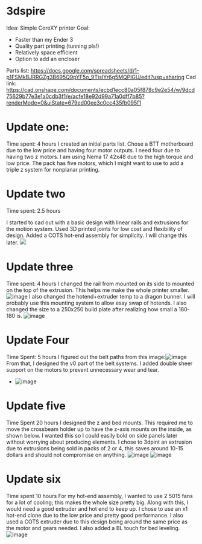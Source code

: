 # 3dspire

Idea: Simple CoreXY printer
Goal:
- Faster than my Ender 3
- Quality part printing (tunning pls!)
- Relatively space efficient
- Option to add an encloser 

Parts list:
https://docs.google.com/spreadsheets/d/1-p1FSMkBJRRGZg3B695Q9pYF5o_9TisIYr6g5MQPlGU/edit?usp=sharing
Cad link:
https://cad.onshape.com/documents/ecbd1ecc80a05f878c9e2e54/w/9dcd75629b77e3e1a0cdb3f1/e/acfe18e92d99a71a0dff7b85?renderMode=0&uiState=679ed00ee3c0cc435fb095f1


# Update one:
Time spent: 4 hours
I created an initial parts list. Chose a BTT motherboard due to the low price and having four motor outputs. I need four due to having two z motors. I am using Nema 17 42x48 due to the high torque and low price. The pack has five motors, which I might want to use to add a triple z system for nonplanar printing. 

# Update two
Time spent: 2.5 hours

I started to cad out with a basic design with linear rails and extrusions for the motion system. Used 3D printed joints for low cost and flexibility of design. Added a COTS hot-end assembly for simplicity. I will change this later. 
![](https://cloud-4adfs32od-hack-club-bot.vercel.app/0image.png)



# Update three
Time spent: 4 hours
I changed the rail from mounted on its side to mounted on the top of the extrusion. This helps me make the whole printer smaller.
![image](https://github.com/user-attachments/assets/7102418d-f17d-4d8b-a479-e3aab53bb22d)
I also changed the hotend+extruder temp to a dragon bunner. I will probably use this mounting system to allow esay swap of hotends. I also changed the size to a 250x250 build plate after realizing how small a 180-180 is. 
![image](https://github.com/user-attachments/assets/6f468370-7b79-4f1d-bccf-cf5dfd8e3456)


# Update Four
Time Spent: 5 hours
I figured out the belt paths from this image:![image](https://github.com/user-attachments/assets/476c0db7-1e39-497a-9d4c-de7377b1bf9b)
From that, I designed the v0 part of the belt systems. I added double sheer support on the motors to prevent unnecessary wear and tear.
- ![image](https://github.com/user-attachments/assets/6a8ee717-8362-4d96-96f9-5bda1af1594a)


# Update five
Time Spent 20 hours
I designed the z and bed mounts. This required me to move the crossbeam holder up to have the z-axis mounts on the inside, as shown below. I wanted this so I could easily bold on side panels later without worrying about producing elements. I chose to 3dpint an extrusion due to extrusions being sold in packs of 2 or 4, this saves around 10-15 dollars and should not compromise on anything. 
![image](https://github.com/user-attachments/assets/05c2d015-01c6-4250-a13c-301b3e738d28)
![image](https://github.com/user-attachments/assets/b78480f5-720b-417a-ac1a-76ae9febead9)

# Update six
Time spent 10 hours
For my hot-end assembly, I wanted to use 2 5015 fans for a lot of cooling; this makes the whole size pretty big. Along with this, I would need a good extruder and hot end to keep up. I chose to use an x1 hot-end clone due to the low price and pretty good performance. I also used a COTS extruder due to this design being around the same price as the motor and gears needed. I also added a BL touch for bed leveling. 
![image](https://github.com/user-attachments/assets/a74bb44c-e01a-43f6-aac1-1c4fdf79a863)

